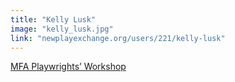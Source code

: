 ```yaml
---
title: "Kelly Lusk"
image: "kelly_lusk.jpg"
link: "newplayexchange.org/users/221/kelly-lusk"
---
```


[MFA Playwrights’ Workshop](/affiliated-artists/mfa-playwrights-workshop)